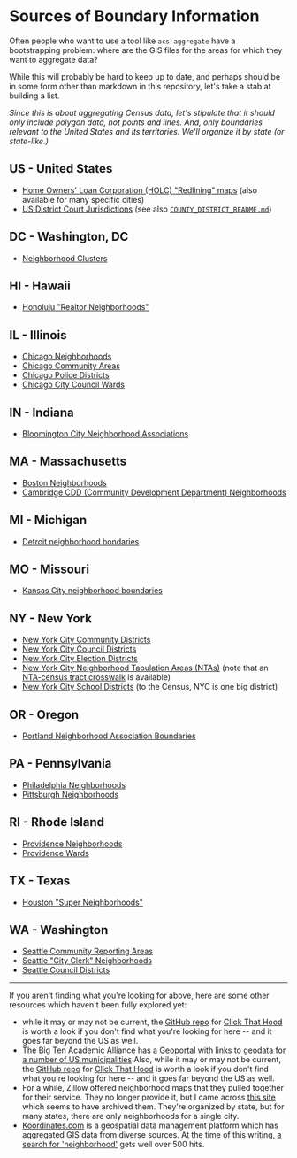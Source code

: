# Sources of Boundary Information

Often people who want to use a tool like `acs-aggregate` have a bootstrapping problem: where are the GIS files for the areas for which they want to aggregate data?

While this will probably be hard to keep up to date, and perhaps should be in some form other than markdown in this repository, let's take a stab at building a list. 

*Since this is about aggregating Census data, let's stipulate that it should only include polygon data, not points and lines. And, only boundaries relevant to the United States and its territories. We'll organize it by state (or state-like.)*

## US - United States

* [Home Owners' Loan Corporation (HOLC) "Redlining" maps](https://dsl.richmond.edu/panorama/redlining/#text=downloads) (also available for many specific cities)
* [US District Court Jurisdictions](https://hifld-geoplatform.opendata.arcgis.com/datasets/us-district-court-jurisdictions) (see also [`COUNTY_DISTRICT_README.md`](crosswalks/judicial_districts/COUNTY_DISTRICT_README.md))

## DC - Washington, DC

* [Neighborhood Clusters](https://opendata.dc.gov/datasets/f6c703ebe2534fc3800609a07bad8f5b_17)

## HI - Hawaii

* [Honolulu "Realtor Neighborhoods"](https://honolulu-cchnl.opendata.arcgis.com/datasets/neighborhoods-realtor-neighborhoods/)

## IL - Illinois

* [Chicago Neighborhoods](https://data.cityofchicago.org/Facilities-Geographic-Boundaries/Boundaries-Neighborhoods/bbvz-uum9)
* [Chicago Community Areas](https://data.cityofchicago.org/Facilities-Geographic-Boundaries/Boundaries-Community-Areas-current-/cauq-8yn6)
* [Chicago Police Districts](https://data.cityofchicago.org/Public-Safety/Boundaries-Police-Districts/4dt9-88ua)
* [Chicago City Council Wards](https://data.cityofchicago.org/Facilities-Geographic-Boundaries/Boundaries-Wards-2015-/sp34-6z76)

## IN - Indiana

* [Bloomington City Neighborhood Associations](https://data.bloomington.in.gov/dataset/city-neigbhorhoods-gis-data)


## MA - Massachusetts

* [Boston Neighborhoods](https://data.boston.gov/dataset/boston-neighborhoods)
* [Cambridge CDD (Community Development Department) Neighborhoods](https://www.cambridgema.gov/GIS/gisdatadictionary/Boundary/BOUNDARY_CDDNeighborhoods)

## MI - Michigan

* [Detroit neighborhood bondaries](https://data.detroitmi.gov/datasets/neighborhoods)

## MO - Missouri

* [Kansas City neighborhood boundaries](https://data.kcmo.org/Neighborhoods/Kansas-City-Neighborhood-Boundaries/q45j-ejyk)

## NY - New York

* [New York City Community Districts](https://data.cityofnewyork.us/City-Government/Community-Districts/yfnk-k7r4)
* [New York City Council Districts](https://data.cityofnewyork.us/City-Government/City-Council-Districts/yusd-j4xi)
* [New York City Election Districts](https://data.cityofnewyork.us/City-Government/Election-Districts/h2n3-98hq)
* [New York City Neighborhood Tabulation Areas (NTAs)](https://data.cityofnewyork.us/City-Government/NTA-map/d3qk-pfyz) (note that an [NTA-census tract crosswalk](https://www1.nyc.gov/assets/planning/download/office/data-maps/nyc-population/census2010/nyc2010census_tabulation_equiv.xlsx) is available)
* [New York City School Districts](https://data.cityofnewyork.us/Education/School-Districts/r8nu-ymqj) (to the Census, NYC is one big district)


## OR - Oregon

* [Portland Neighborhood Association Boundaries](https://hub.arcgis.com/datasets/1ef75e34b8504ab9b14bef0c26cade2c_3)

## PA - Pennsylvania

* [Philadelphia Neighborhoods](https://www.opendataphilly.org/dataset/philadelphia-neighborhoods)
* [Pittsburgh Neighborhoods](https://data.wprdc.org/dataset/neighborhoods2)

## RI - Rhode Island

* [Providence Neighborhoods](https://pvdgis.maps.arcgis.com/home/item.html?id=368395369304497090ddb33f5636da87)
* [Providence Wards](https://pvdgis.maps.arcgis.com/home/item.html?id=36468e873abd482ba89aa58be9613ce0)

## TX - Texas

* [Houston "Super Neighborhoods"](https://cohgis-mycity.opendata.arcgis.com/datasets/c3bfee99cbc14a899e4a603ee73203ee_3/)

## WA - Washington

* [Seattle Community Reporting Areas](http://data-seattlecitygis.opendata.arcgis.com/datasets/community-reporting-areas)
* [Seattle "City Clerk" Neighborhoods](http://data-seattlecitygis.opendata.arcgis.com/datasets/city-clerk-neighborhoods)
* [Seattle Council Districts](http://data-seattlecitygis.opendata.arcgis.com/datasets/council-districts)

---
If you aren't finding what you're looking for above, here are some other resources which haven't been fully explored yet:


* while it may or may not be current, the [GitHub repo](https://github.com/codeforamerica/click_that_hood/tree/master/public/data) for [Click That Hood](http://click-that-hood.com/) is worth a look if you don't find what you're looking for here -- and it goes far beyond the US as well.
* The Big Ten Academic Alliance has a [Geoportal](https://geo.btaa.org/) with links to [geodata for a number of US municipalities](https://geo.btaa.org/?f%5Bdc_subject_sm%5D%5B%5D=Municipalities+geospatial+data)
Also, while it may or may not be current, the [GitHub repo](https://github.com/codeforamerica/click_that_hood/tree/master/public/data) for [Click That Hood](http://click-that-hood.com/) is worth a look if you don't find what you're looking for here -- and it goes far beyond the US as well. 
* For a while, Zillow offered neighborhood maps that they pulled together for their service. They no longer provide it, but I came across [this site](https://mapcruzin.com/free-download-neighborhood-boundary-shapefiles.htm) which seems to have archived them. They're organized by state, but for many states, there are only neighborhoods for a single city.
* [Koordinates.com](https://Koordinates.com) is a geospatial data management platform which has aggregated GIS data from diverse sources. At the time of this writing, [a search for 'neighborhood'](https://koordinates.com/search/?q=neighborhood) gets well over 500 hits.
